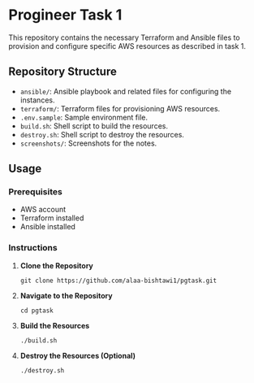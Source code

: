 # Progineer Task 1

This repository contains the necessary Terraform and Ansible files to provision and configure specific AWS resources as described in task 1.

## Repository Structure

- `ansible/`: Ansible playbook and related files for configuring the instances.
- `terraform/`: Terraform files for provisioning AWS resources.
- `.env.sample`: Sample environment file.
- `build.sh`: Shell script to build the resources.
- `destroy.sh`: Shell script to destroy the resources.
- `screenshots/`: Screenshots for the notes.


## Usage

### Prerequisites

- AWS account
- Terraform installed
- Ansible installed

### Instructions

1. **Clone the Repository**
   ```
   git clone https://github.com/alaa-bishtawi1/pgtask.git
   ```

2. **Navigate to the Repository**
   ```
   cd pgtask
   ```

3. **Build the Resources**
   ```
   ./build.sh
   ```

4. **Destroy the Resources (Optional)**
   ```
   ./destroy.sh
   ```


